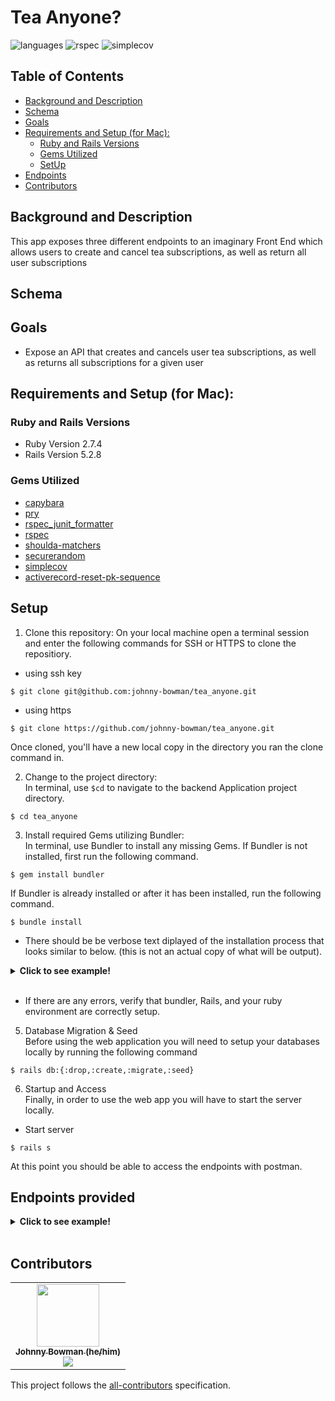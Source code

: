 # **Tea Anyone?**

![languages](https://img.shields.io/github/languages/top/ShermanA-13/swether_weather?color=red)
![rspec](https://img.shields.io/gem/v/rspec?color=blue&label=rspec)
![simplecov](https://img.shields.io/gem/v/simplecov?color=blue&label=simplecov) <!-- ALL-CONTRIBUTORS-BADGE:START - Do not remove or modify this section -->
<!-- ALL-CONTRIBUTORS-BADGE:END -->



## **Table of Contents**
- [Background and Description](#background-and-description)
- [Schema](#schema)
- [Goals](#goals)
- [Requirements and Setup (for Mac):](#requirements-and-setup-for-mac)
    - [Ruby and Rails Versions](#ruby-and-rails-versions)
    - [Gems Utilized](#gems-utilized)
    - [SetUp](#setup)
- [Endpoints](#endpoints-provided)
- [Contributors](#contributors-)

## **Background and Description**

This app exposes three different endpoints to an imaginary Front End which allows users to create and cancel tea subscriptions, as well as return all user subscriptions

## **Schema**


## **Goals**

- Expose an API that creates and cancels user tea subscriptions, as well as returns all subscriptions for a given user



## **Requirements and Setup (for Mac):**

### **Ruby and Rails Versions**
- Ruby Version 2.7.4
- Rails Version 5.2.8

### **Gems Utilized**
- [capybara](https://github.com/teamcapybara/capybara)
- [pry](https://github.com/pry/pry)
- [rspec_junit_formatter](https://github.com/sj26/rspec_junit_formatter)
- [rspec](https://relishapp.com/rspec)
- [shoulda-matchers](https://github.com/thoughtbot/shoulda-matchers)
- [securerandom](https://github.com/ruby/securerandom)
- [simplecov](https://github.com/simplecov-ruby/simplecov)
- [activerecord-reset-pk-sequence](https://github.com/splendeo/activerecord-reset-pk-sequence)

## Setup
1. Clone this repository:
On your local machine open a terminal session and enter the following commands for SSH or HTTPS to clone the repositiory.


- using ssh key <br>
```shell
$ git clone git@github.com:johnny-bowman/tea_anyone.git
```

- using https <br>
```shell
$ git clone https://github.com/johnny-bowman/tea_anyone.git
```

Once cloned, you'll have a new local copy in the directory you ran the clone command in.

2. Change to the project directory:<br>
In terminal, use `$cd` to navigate to the backend Application project directory.

```shell
$ cd tea_anyone
```

3. Install required Gems utilizing Bundler: <br>
In terminal, use Bundler to install any missing Gems. If Bundler is not installed, first run the following command.

```shell
$ gem install bundler
```

If Bundler is already installed or after it has been installed, run the following command.

```shell
$ bundle install
```

* There should be be verbose text diplayed of the installation process that looks similar to below. (this is not an actual copy of what will be output).

<details>
<summary><b>Click to see example!</b></summary>
<p>

```shell
$ bundle install
Fetching gem metadata from https://rubygems.org/...........
Fetching gem metadata from https://rubygems.org/.
Resolving dependencies...
Using rake 13.0.6
Using concurrent-ruby 1.1.10
...
...
...
Using simplecov_json_formatter 0.1.4
Using simplecov 0.21.2
Using spring 2.1.1
Using spring-watcher-listen 2.0.1
Using standard 1.12.1
Bundle complete! 23 Gemfile dependencies, 94 gems now installed.
Use `bundle info [gemname]` to see where a bundled gem is installed.
```

</p>
</details></br>

* If there are any errors, verify that bundler, Rails, and your ruby environment are correctly setup.

5. Database Migration & Seed<br>
Before using the web application you will need to setup your databases locally by running the following command

```shell
$ rails db:{:drop,:create,:migrate,:seed}
```
6. Startup and Access<br>
Finally, in order to use the web app you will have to start the server locally.
- Start server

```shell
$ rails s
```

At this point you should be able to access the endpoints with postman.

## Endpoints provided

<details>
<summary><b>Click to see example!</b></summary>
<p>

```sh
                Prefix Verb URI Pattern                                         Controller#Action
api_v1_subscription_index POST   /api/v1/subscription(.:format)              api/v1/subscription#create
      api_v1_subscription PATCH  /api/v1/subscription/:id(.:format)          api/v1/subscription#update
                   api_v1 GET    /api/v1/users/:id/subscriptions(.:format)   api/v1/user_subscription#index
```

</p>
</details></br>

## **Contributors**


<!-- ALL-CONTRIBUTORS-LIST:START - Do not remove or modify this section -->
<!-- prettier-ignore-start -->
<!-- markdownlint-disable -->
<table>

  <tr>

   <td align="center"><a href="https://github.com/johnny-bowman"><img src="https://avatars.githubusercontent.com/u/95893959?v=4" width="100px;" alt=""/><br /><sub><b>Johnny Bowman (he/him)</b></sub></a><br /><a href="https://www.linkedin.com/in/johnnybowmansoftware/" title ="Linked In"><img src="https://img.shields.io/badge/LinkedIn-0077B5?style=for-the-badge&logo=linkedin&logoColor=white" /></a><br>

  </tr>
</table>

<!-- markdownlint-restore -->
<!-- prettier-ignore-end -->

<!-- ALL-CONTRIBUTORS-LIST:END -->

This project follows the [all-contributors](https://github.com/all-contributors/all-contributors) specification.
<!--
© 2022 GitHub, Inc.
Terms
Privacy
Security
Status
Docs
Contact GitHub
Pricing
API
Training
Blog
About
